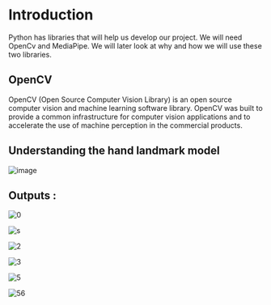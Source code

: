# Introduction
Python has libraries that will help us develop our project. We will need OpenCv and MediaPipe. We will later look at why and how we will use these two libraries.

## **OpenCV**

OpenCV (Open Source Computer Vision Library) is an open source computer vision and machine learning software library. 
OpenCV was built to provide a common infrastructure for computer vision applications and to accelerate the use of machine perception in the commercial products.

## Understanding the hand landmark model
![image](https://user-images.githubusercontent.com/98228696/173109180-8a0f125e-e3f5-4575-8a4f-15903e1e9288.png)

## Outputs :

![0](https://user-images.githubusercontent.com/98228696/173111052-c14b2555-ca40-4a74-bfc9-a0d2616bf6e3.png)

![s](https://user-images.githubusercontent.com/98228696/173111072-3378164a-b5dc-4fcd-9022-dece4bfe7a67.png)

![2](https://user-images.githubusercontent.com/98228696/173111086-b77758b0-9b3a-45ff-906b-857c3a76cb3e.png)

![3](https://user-images.githubusercontent.com/98228696/173111098-e6345ab4-999f-4df3-8df2-cae982ece4c6.png)

![5](https://user-images.githubusercontent.com/98228696/173111131-d11a5a89-6a0b-45bb-b58f-991dbc7cb052.png)


![56](https://user-images.githubusercontent.com/98228696/173111147-c6c73705-4d41-49dd-ab3d-47b07d0b8bee.png)
